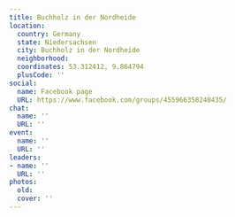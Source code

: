 ```yaml
---
title: Buchholz in der Nordheide
location:
  country: Germany
  state: Niedersachsen
  city: Buchholz in der Nordheide
  neighborhood: 
  coordinates: 53.312412, 9.864794
  plusCode: ''
social:
  name: Facebook page
  URL: https://www.facebook.com/groups/455966358240435/
chat:
  name: ''
  URL: ''
event:
  name: ''
  URL: ''
leaders:
- name: ''
  URL: ''
photos:
  old: 
  cover: ''
---
```

